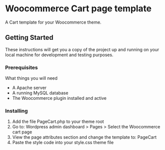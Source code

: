 # Woocommerce Cart page template
A Cart template for your Woocommerce theme.
## Getting Started
These instructions will get you a copy of the project up and running on your local machine for development and testing purposes.
### Prerequisites
What things you will need 
- A Apache server
- A running MySQL database
- The Woocommerce plugin installed and active
### Installing
1. Add the file PageCart.php to your theme root
2. Go to: Wordpress admin dashboard > Pages > Select the Woocommerce cart page 
3. View the page attributes section and change the template to: PageCart
4. Paste the style code into your style.css theme file



